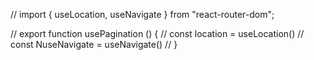 // import { useLocation, useNavigate } from "react-router-dom";

// export function usePagination () {
//   const location = useLocation()
//   const NuseNavigate = useNavigate()
// }

